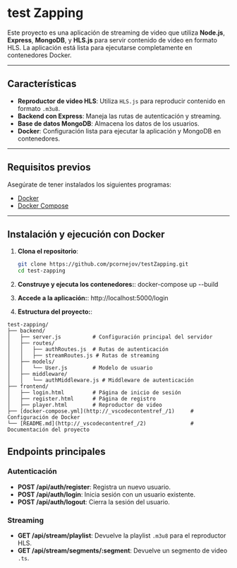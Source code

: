 # test Zapping

Este proyecto es una aplicación de streaming de video que utiliza **Node.js**, **Express**, **MongoDB**, y **HLS.js** para servir contenido de video en formato HLS. La aplicación está lista para ejecutarse completamente en contenedores Docker.

---

## Características

- **Reproductor de video HLS**: Utiliza `HLS.js` para reproducir contenido en formato `.m3u8`.
- **Backend con Express**: Maneja las rutas de autenticación y streaming.
- **Base de datos MongoDB**: Almacena los datos de los usuarios.
- **Docker**: Configuración lista para ejecutar la aplicación y MongoDB en contenedores.

---

## Requisitos previos

Asegúrate de tener instalados los siguientes programas:

- [Docker](https://www.docker.com/)
- [Docker Compose](https://docs.docker.com/compose/)

---

## Instalación y ejecución con Docker

1. **Clona el repositorio**:

   ```bash
   git clone https://github.com/pcornejov/testZapping.git
   cd test-zapping

2. **Construye y ejecuta los contenedores:**:
    docker-compose up --build

3. **Accede a la aplicación:**:
    http://localhost:5000/login

    
4. **Estructura del proyecto:**:
```plaintext
test-zapping/
├── backend/
│   ├── server.js          # Configuración principal del servidor
│   ├── routes/
│   │   ├── authRoutes.js  # Rutas de autenticación
│   │   ├── streamRoutes.js # Rutas de streaming
│   ├── models/
│   │   └── User.js        # Modelo de usuario
│   ├── middleware/
│   │   └── authMiddleware.js # Middleware de autenticación
├── frontend/
│   ├── login.html         # Página de inicio de sesión
│   ├── register.html      # Página de registro
│   ├── player.html        # Reproductor de video
├── [docker-compose.yml](http://_vscodecontentref_/1)     # Configuración de Docker
└── [README.md](http://_vscodecontentref_/2)              # Documentación del proyecto
```

## Endpoints principales

### Autenticación
- **POST /api/auth/register**: Registra un nuevo usuario.
- **POST /api/auth/login**: Inicia sesión con un usuario existente.
- **POST /api/auth/logout**: Cierra la sesión del usuario.

### Streaming
- **GET /api/stream/playlist**: Devuelve la playlist `.m3u8` para el reproductor HLS.
- **GET /api/stream/segments/:segment**: Devuelve un segmento de video `.ts`.
